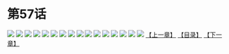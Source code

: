 # 第57话
![](https://s2.baozimh.com/scomic/yuekanshaonuyeqijun-chunquan/0/61-2gim/1.jpg)
![](https://s2.baozimh.com/scomic/yuekanshaonuyeqijun-chunquan/0/61-2gim/2.jpg)
![](https://s2.baozimh.com/scomic/yuekanshaonuyeqijun-chunquan/0/61-2gim/3.jpg)
![](https://s2.baozimh.com/scomic/yuekanshaonuyeqijun-chunquan/0/61-2gim/4.jpg)
![](https://s2.baozimh.com/scomic/yuekanshaonuyeqijun-chunquan/0/61-2gim/5.jpg)
![](https://s2.baozimh.com/scomic/yuekanshaonuyeqijun-chunquan/0/61-2gim/6.jpg)
![](https://s2.baozimh.com/scomic/yuekanshaonuyeqijun-chunquan/0/61-2gim/7.jpg)
![](https://s2.baozimh.com/scomic/yuekanshaonuyeqijun-chunquan/0/61-2gim/8.jpg)
![](https://s2.baozimh.com/scomic/yuekanshaonuyeqijun-chunquan/0/61-2gim/9.jpg)
![](https://s2.baozimh.com/scomic/yuekanshaonuyeqijun-chunquan/0/61-2gim/10.jpg)
![](https://s2.baozimh.com/scomic/yuekanshaonuyeqijun-chunquan/0/61-2gim/11.jpg)
![](https://s2.baozimh.com/scomic/yuekanshaonuyeqijun-chunquan/0/61-2gim/12.jpg)
![](https://s2.baozimh.com/scomic/yuekanshaonuyeqijun-chunquan/0/61-2gim/13.jpg)
![](https://s2.baozimh.com/scomic/yuekanshaonuyeqijun-chunquan/0/61-2gim/14.jpg)
![](https://s2.baozimh.com/scomic/yuekanshaonuyeqijun-chunquan/0/61-2gim/15.jpg)
![](https://s2.baozimh.com/scomic/yuekanshaonuyeqijun-chunquan/0/61-2gim/16.jpg)
[【上一章】](./61.md)
[【目录】](./README.md)
[【下一章】](./63.md)
